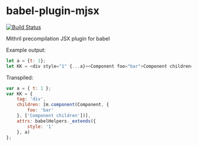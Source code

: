 # babel-plugin-mjsx

[![Build Status](https://travis-ci.org/Naddiseo/babel-plugin-mjsx.svg?branch=master)](https://travis-ci.org/Naddiseo/babel-plugin-mjsx)

Mithril precompilation JSX plugin for babel

Example output:
```javascript
let a = {t: 1};
let KK = <div style="1" {...a}><Component foo="bar">Component children</Component></div>;
```
Transpiled:
```javascript
var a = { t: 1 };
var KK = {
	tag: 'div',
	children: [m.component(Component, {
		foo: 'bar'
	}, ['Component children'])],
	attrs: babelHelpers._extends({
		style: '1'
	}, a)
};
```
